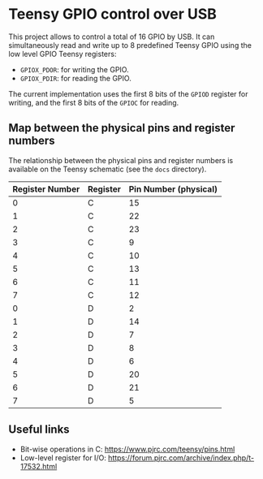 # Teensy GPIO control over USB 

This project allows to control a total of 16 GPIO by USB. It can
simultaneously read and write up to 8 predefined Teensy GPIO using the
low level GPIO Teensy registers:

- `GPIOX_PDOR`: for writing the GPIO. 
- `GPIOX_PDIR`: for reading the GPIO. 

The current implementation uses the first 8 bits of the `GPIOD`
register for writing, and the first 8 bits of the `GPIOC` for
reading.

## Map between the physical pins and register numbers 

The relationship between the physical pins and register numbers is
available on the Teensy schematic (see the `docs` directory).

Register Number | Register | Pin Number (physical) 
----------------|----------|-----------------------
0 | C |15 
1 | C |22 
2 | C |23 
3 | C | 9 
4 | C |10 
5 | C |13 
6 | C |11 
7 | C |12 
0 | D | 2 
1 | D |14 
2 | D | 7 
3 | D | 8 
4 | D | 6 
5 | D |20 
6 | D |21 
7 | D | 5 

## Useful links 

- Bit-wise operations in C: https://www.pjrc.com/teensy/pins.html
- Low-level register for I/O: https://forum.pjrc.com/archive/index.php/t-17532.html

